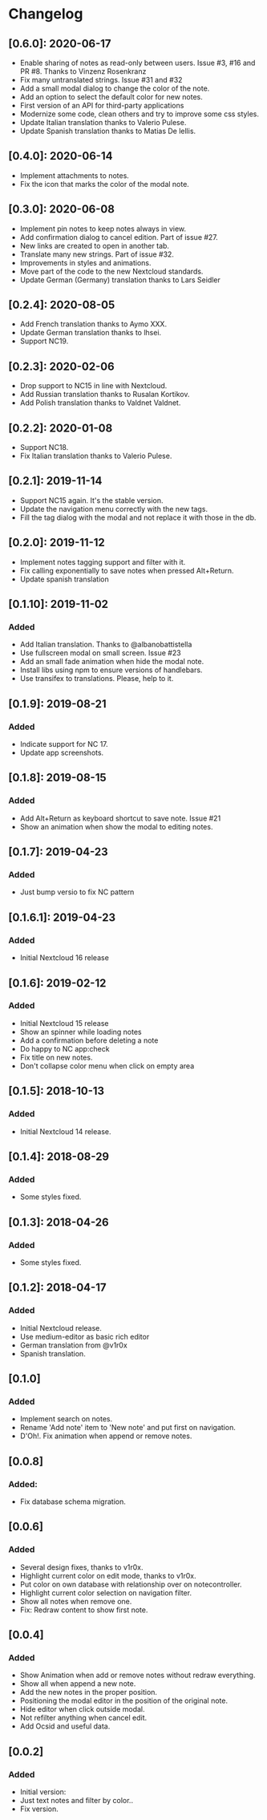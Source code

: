 # Changelog

## [0.6.0]: 2020-06-17
- Enable sharing of notes as read-only between users. Issue #3, #16 and PR #8. Thanks to Vinzenz Rosenkranz
- Fix many untranslated strings. Issue #31 and #32
- Add a small modal dialog to change the color of the note.
- Add an option to select the default color for new notes.
- First version of an API for third-party applications
- Modernize some code, clean others and try to improve some css styles.
- Update Italian translation thanks to Valerio Pulese.
- Update Spanish translation thanks to Matias De lellis.

## [0.4.0]: 2020-06-14
- Implement attachments to notes.
- Fix the icon that marks the color of the modal note.

## [0.3.0]: 2020-06-08
- Implement pin notes to keep notes always in view.
- Add confirmation dialog to cancel edition. Part of issue #27.
- New links are created to open in another tab.
- Translate many new strings. Part of issue #32.
- Improvements in styles and animations.
- Move part of the code to the new Nextcloud standards.
- Update German (Germany) translation thanks to Lars Seidler

## [0.2.4]: 2020-08-05
- Add French translation thanks to Aymo XXX.
- Update German translation thanks to lhsei.
- Support NC19.

## [0.2.3]: 2020-02-06
- Drop support to NC15 in line with Nextcloud.
- Add Russian translation thanks to Rusalan Kortikov.
- Add Polish translation thanks to Valdnet Valdnet.

## [0.2.2]: 2020-01-08
- Support NC18.
- Fix Italian translation thanks to Valerio Pulese.

## [0.2.1]: 2019-11-14
- Support NC15 again. It's the stable version.
- Update the navigation menu correctly with the new tags.
- Fill the tag dialog with the modal and not replace it with those in the db.

## [0.2.0]: 2019-11-12
- Implement notes tagging support and filter with it.
- Fix calling exponentially to save notes when pressed Alt+Return.
- Update spanish translation

## [0.1.10]: 2019-11-02
### Added
- Add Italian translation. Thanks to @albanobattistella
- Use fullscreen modal on small screen. Issue #23
- Add an small fade animation when hide the modal note.
- Install libs using npm to ensure versions of handlebars.
- Use transifex to translations. Please, help to it.

## [0.1.9]: 2019-08-21
### Added
- Indicate support for NC 17.
- Update app screenshots.

## [0.1.8]: 2019-08-15
### Added
- Add Alt+Return as keyboard shortcut to save note. Issue #21
- Show an animation when show the modal to editing notes.

## [0.1.7]: 2019-04-23
### Added
- Just bump versio to fix NC pattern

## [0.1.6.1]: 2019-04-23
### Added
- Initial Nextcloud 16 release

## [0.1.6]: 2019-02-12
### Added
- Initial Nextcloud 15 release
- Show an spinner while loading notes
- Add a confirmation before deleting a note
- Do happy to NC app:check
- Fix title on new notes.
- Don't collapse color menu when click on empty area

## [0.1.5]: 2018-10-13
### Added
- Initial Nextcloud 14 release.

## [0.1.4]: 2018-08-29
### Added
- Some styles fixed.

## [0.1.3]: 2018-04-26
### Added
- Some styles fixed.

## [0.1.2]: 2018-04-17
### Added
- Initial Nextcloud release.
- Use medium-editor as basic rich editor
- German translation from @v1r0x
- Spanish translation.

## [0.1.0]
### Added
- Implement search on notes.
- Rename 'Add note' item to 'New note' and put first on navigation.
- D'Oh!. Fix animation when append or remove notes.

## [0.0.8]
### Added:
- Fix database schema migration.

## [0.0.6]
### Added
- Several design fixes, thanks to v1r0x.
- Highlight current color on edit mode, thanks to v1r0x.
- Put color on own database with relationship over on notecontroller.
- Highlight current color selection on navigation filter.
- Show all notes when remove one.
- Fix: Redraw content to show first note.

## [0.0.4]
### Added
- Show Animation when add or remove notes without redraw everything.
- Show all when append a new note.
- Add the new notes in the proper position.
- Positioning the modal editor in the position of the original note.
- Hide editor when click outside modal.
- Not refilter anything when cancel edit.
- Add Ocsid and useful data.

## [0.0.2]
### Added
- Initial version:
- Just text notes and filter by color..
- Fix version.
